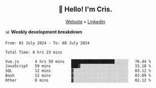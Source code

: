 
<h2 align="center">👋 Hello! I'm Cris.</h2>
<p align="center">
  <a href="https://www.criscunas.dev">Website</a> •
  <a href="https://www.linkedin.com/in/cristophercunas/">LinkedIn</a> 
</p>


📊 **Weekly development breakdown**
<!--START_SECTION:waka-->

```txt
From: 01 July 2024 - To: 08 July 2024

Total Time: 6 hrs 23 mins

Vue.js       4 hrs 59 mins   ███████████████████░░░░░░   76.44 %
JavaScript   59 mins         ███▓░░░░░░░░░░░░░░░░░░░░░   15.18 %
SQL          12 mins         ▓░░░░░░░░░░░░░░░░░░░░░░░░   03.12 %
Bash         12 mins         ▓░░░░░░░░░░░░░░░░░░░░░░░░   03.09 %
Other        8 mins          ▓░░░░░░░░░░░░░░░░░░░░░░░░   02.12 %
```

<!--END_SECTION:waka-->
